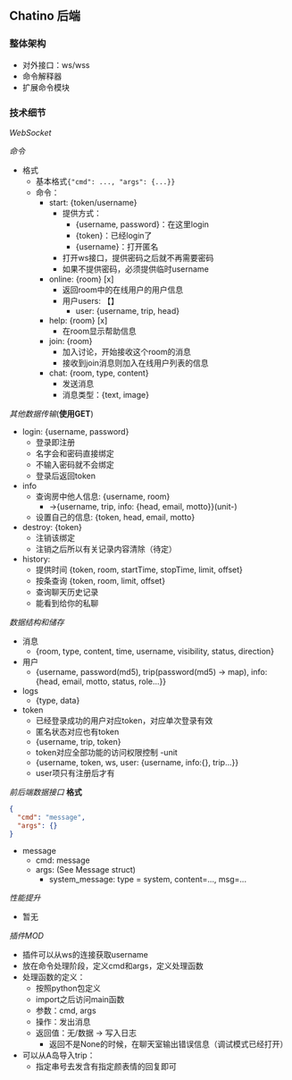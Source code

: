 ## Chatino 后端

### 整体架构

- 对外接口：ws/wss
- 命令解释器
- 扩展命令模块


### 技术细节

*WebSocket*

*命令*
- 格式
    - 基本格式`{"cmd": ..., "args": {...}}`
    - 命令：    
        - start: {token/username}
            - 提供方式：
                - {username, password}：在这里login
                - {token}：已经login了
                - {username}：打开匿名
            - 打开ws接口，提供密码之后就不再需要密码
            - 如果不提供密码，必须提供临时username
        - online: {room} [x]
            - 返回room中的在线用户的用户信息
            - 用户users: 【】
                - user: {username, trip, head}
        - help: {room} [x]
            - 在room显示帮助信息
        - join: {room}
            - 加入讨论，开始接收这个room的消息
            - 接收到join消息则加入在线用户列表的信息
        - chat: {room, type, content}
            - 发送消息
            - 消息类型：{text, image}

*其他数据传输*(**使用GET**)
- login: {username, password}
    - 登录即注册
    - 名字会和密码直接绑定
    - 不输入密码就不会绑定
    - 登录后返回token
- info
    - 查询房中他人信息: {username, room}
        - ->{username, trip, info: {head, email, motto}}(unit-)
    - 设置自己的信息: {token, head, email, motto}
- destroy: {token}
    - 注销该绑定
    - 注销之后所以有关记录内容清除（待定）
- history:
    - 提供时间 {token, room, startTime, stopTime, limit, offset}
    - 按条查询 {token, room, limit, offset}
    - 查询聊天历史记录
    - 能看到给你的私聊

*数据结构和储存*
- 消息
    - {room, type, content, time, 
    username, visibility, status, direction}
- 用户
    - {username, password(md5), 
    trip(password(md5) -> map),
    info: {head, email, motto, status, role...}}
- logs
    - {type, data}
- token
    - 已经登录成功的用户对应token，对应单次登录有效
    - 匿名状态对应也有token
    - {username, trip, token}
    - token对应全部功能的访问权限控制
-unit
    - {username, token, ws, user: {username, info:{}, trip...}}
    - user项只有注册后才有

*前后端数据接口*
**格式**
```json
{
  "cmd": "message",
  "args": {}
}
```
- message
    - cmd: message
    - args: (See Message struct)
        - system_message: type = system, content=..., msg=...

*性能提升*
- 暂无

*插件MOD*
- 插件可以从ws的连接获取username
- 放在命令处理阶段，定义cmd和args，定义处理函数
- 处理函数的定义：
    - 按照python包定义
    - import之后访问main函数
    - 参数：cmd, args
    - 操作：发出消息
    - 返回值：无/数据 -> 写入日志
        - 返回不是None的时候，在聊天室输出错误信息（调试模式已经打开）
- 可以从A岛导入trip：
    - 指定串号去发含有指定颜表情的回复即可